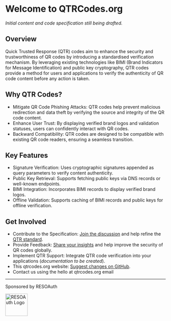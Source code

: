 # Welcome to QTRCodes.org
*Initial content and code specification still being drafted.*

## Overview
Quick Trusted Response (QTR) codes aim to enhance the security and trustworthiness of QR codes by introducing a standardised verification mechanism. By leveraging existing technologies like BIMI (Brand Indicators for Message Identification) and public key cryptography, QTR codes provide a method for users and applications to verify the authenticity of QR code content before any action is taken.

## Why QTR Codes?
- Mitigate QR Code Phishing Attacks: QTR codes help prevent malicious redirection and data theft by verifying the source and integrity of the QR code content.
- Enhance User Trust: By displaying verified brand logos and validation statuses, users can confidently interact with QR codes.
- Backward Compatibility: QTR codes are designed to be compatible with existing QR code readers, ensuring a seamless transition.

## Key Features
- Signature Verification: Uses cryptographic signatures appended as query parameters to verify content authenticity.
- Public Key Retrieval: Supports fetching public keys via DNS records or well-known endpoints.
- BIMI Integration: Incorporates BIMI records to display verified brand logos.
- Offline Validation: Supports caching of BIMI records and public keys for offline verification.

## Get Involved
- Contribute to the Specification: [Join the discussion](https://github.com/QTRCode/qtr-code-specification/discussions) and help refine the [QTR standard](https://github.com/QTRCode/qtr-code-specification).
- Provide Feedback: [Share your insights](https://github.com/QTRCode/qtr-code-specification/discussions) and help improve the security of QR codes globally.
- Implement QTR Support: Integrate QTR code verification into your applications (_documentation to be created_).
- This qtrcodes.org website: [Suggest changes on GitHub](https://github.com/QTRCode/qtrcodes.org).
- Contact us using the hello at qtrcodes.org email

---

Sponsored by RESOAuth

<a href="https://www.resoauth.dev"><img title="RESOAuth Logo" src="https://www.resoauth.dev/assets/images/RESOAuth-Logo-Icon-Border.svg" width="70" /></a>
